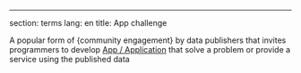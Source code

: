 ---
section: terms
lang: en
title: App challenge

A popular form of {community engagement} by data publishers that invites programmers to develop [App / Application](/glossary/en/terms/app-application/) that solve a problem or provide a service using the published data
